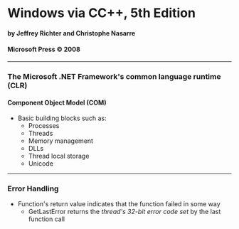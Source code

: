 # Windows via CC++, 5th Edition
#### by Jeffrey Richter and Christophe Nasarre
#### Microsoft Press © 2008
<hr>

### The Microsoft .NET Framework's common language runtime (CLR)
#### Component Object Model (COM)
- Basic building blocks such as:
  - Processes
  - Threads
  - Memory management
  - DLLs
  - Thread local storage
  - Unicode
<hr>

### Error Handling
- Function's return value indicates that the function failed in some way
  - GetLastError returns the _thread's 32-bit error code set_ by the last function call